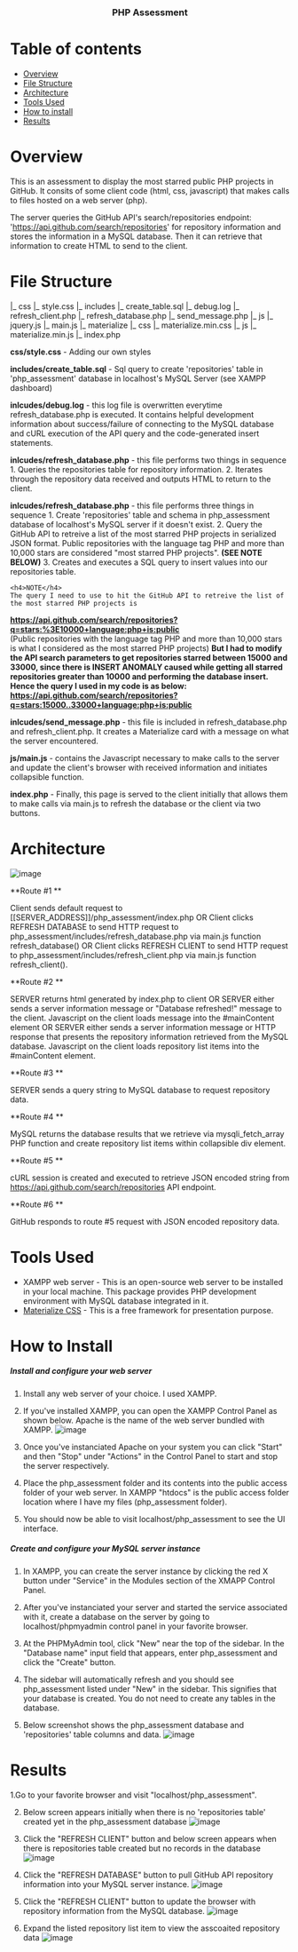 <p align="center">
  <h3 align="center">PHP Assessment</h3></p>

# Table of contents

- [Overview](#overview)
- [File Structure](#file-structure)
- [Architecture](#architecture)
- [Tools Used](#tools-used)
- [How to install](#how-to-install)
- [Results](#results)

# Overview

This is an assessment to display the most starred public PHP projects in GitHub. It consits of some client code (html, css, javascript) that makes calls to files hosted on a web server (php). 

The server queries the GitHub API's search/repositories endpoint: 'https://api.github.com/search/repositories' for repository information and stores the information in a MySQL database. Then it can retrieve that information to create HTML to send to the client.

# File Structure

|_ css
    |_ style.css
|_ includes
    |_ create_table.sql
    |_ debug.log
    |_ refresh_client.php
    |_ refresh_database.php
    |_ send_message.php
|_ js
    |_ jquery.js
    |_ main.js
|_ materialize
    |_ css
        |_ materialize.min.css
    |_ js
        |_ materialize.min.js
|_ index.php

**css/style.css** - Adding our own styles

**includes/create_table.sql** - Sql query to create 'repositories' table in 'php_assessment' database in localhost's MySQL Server (see XAMPP dashboard)

**inlcudes/debug.log** - this log file is overwritten everytime refresh_database.php is executed. It contains helpful development information about success/failure of connecting to the MySQL database and cURL execution of the API query and the code-generated insert statements.

**inlcudes/refresh_database.php** - this file performs two things in sequence
    1. Queries the repositories table for repository information.
    2. Iterates through the repository data received and outputs HTML to return to the client.

**inlcudes/refresh_database.php** - this file performs three things in sequence
    1. Create 'repositories' table and schema in php_assessment database of localhost's MySQL server if it doesn't exist.
    2. Query the GitHub API to retreive a list of the most starred PHP projects in serialized JSON format. Public repositories with the language tag PHP and more than 10,000 stars are considered "most starred PHP projects". **(SEE NOTE BELOW)**
    3. Creates and executes a SQL query to insert values into our repositories table.
    
    <h4>NOTE</h4>
    The query I need to use to hit the GitHub API to retreive the list of the most starred PHP projects is 
   **https://api.github.com/search/repositories?q=stars:%3E10000+language:php+is:public**   
(Public repositories with the language tag PHP and more than 10,000 stars is what I considered as the most starred PHP projects)
    **But I had to modify the API search parameters to get repositories starred between 15000 and 33000, since there is INSERT ANOMALY caused while getting all starred repositories greater than 10000 and performing the database insert. Hence the query I used in my code is as below: 
    https://api.github.com/search/repositories?q=stars:15000..33000+language:php+is:public**
    
**inlcudes/send_message.php** - this file is included in refresh_database.php and refresh_client.php. It creates a Materialize card with a message on what the server encountered.

**js/main.js** - contains the Javascript necessary to make calls to the server and update the client's browser with received information and initiates collapsible function.

**index.php** - Finally, this page is served to the client initially that allows them to make calls via main.js to refresh the database or the client via two buttons.

# Architecture

![image](https://user-images.githubusercontent.com/7216897/133654717-2a9486a3-2139-46e9-816a-e38fde2edb6a.png)

**Route #1 **

  Client sends default request to [[SERVER_ADDRESS]]/php_assessment/index.php
  OR
  Client clicks REFRESH DATABASE to send HTTP request to php_assessment/includes/refresh_database.php via main.js function refresh_database()
  OR
  Client clicks REFRESH CLIENT to send HTTP request to php_assessment/includes/refresh_client.php via main.js function refresh_client().
  
**Route #2 **

  SERVER returns html generated by index.php to client
  OR
  SERVER either sends a server information message or "Database refreshed!" message to the client. Javascript on the client loads message into the #mainContent element
  OR
  SERVER either sends a server information message or HTTP response that presents the repository information retrieved from the MySQL database. Javascript on the client loads repository list items into the #mainContent element.
  
**Route #3 **

  SERVER sends a query string to MySQL database to request repository data.
  
**Route #4 **

  MySQL returns the database results that we retrieve via mysqli_fetch_array PHP function and create repository list items within collapsible div element. 
  
**Route #5 **

  cURL session is created and executed to retrieve JSON encoded string from https://api.github.com/search/repositories API endpoint.
  
**Route #6 **

  GitHub responds to route #5 request with JSON encoded repository data.

# Tools Used

<ul>
  <li>XAMPP web server - This is an open-source web server to be installed in your local machine. This package provides PHP development environment with MySQL database integrated in it.</li>
  <li><a href="https://materializecss.com/" target="_blank">Materialize CSS</a> - This is a free framework for presentation purpose.</li>
</ul>

# How to Install

<h5>Install and configure your web server</h5>

1. Install any web server of your choice. I used XAMPP.

2. If you've installed XAMPP, you can open the XAMPP Control Panel as shown below. Apache is the name of the web server bundled with XAMPP.
![image](https://user-images.githubusercontent.com/7216897/133658155-27c78be9-7ad1-4558-b18f-0411cfd5a236.png)

3. Once you've instanciated Apache on your system you can click "Start" and then "Stop" under "Actions" in the Control Panel to start and stop the server respectively.

4. Place the php_assessment folder and its contents into the public access folder of your web server. In XAMPP "htdocs" is the public access folder location where I have my files (php_assessment folder).

5. You should now be able to visit localhost/php_assessment to see the UI interface.

<h5>Create and configure your MySQL server instance</h5>

1. In XAMPP, you can create the server instance by clicking the red X button under "Service" in the Modules section of the XMAPP Control Panel.

2. After you've instanciated your server and started the service associated with it, create a database on the server by going to localhost/phpmyadmin control panel in your favorite browser.

3. At the PHPMyAdmin tool, click "New" near the top of the sidebar. In the "Database name" input field that appears, enter php_assessment and click the "Create" button.

4. The sidebar will automatically refresh and you should see php_assessment listed under "New" in the sidebar. This signifies that your database is created. You do not need to create any tables in the database.

5. Below screenshot shows the php_assessment database and 'repositories' table columns and data.
![image](https://user-images.githubusercontent.com/7216897/133660863-5d18420f-2df7-406d-ab95-a7ffea1cfc7f.png)

# Results

1.Go to your favorite browser and visit "localhost/php_assessment".

2. Below screen appears initially when there is no 'repositories table' created yet in the php_assessment database
![image](https://user-images.githubusercontent.com/7216897/133661390-d20fbd1c-ad4d-4da8-93c2-dea4816ce223.png)

3. Click the "REFRESH CLIENT" button and below screen appears when there is repositories table created but no records in the database
![image](https://user-images.githubusercontent.com/7216897/133661166-5de0d394-347d-423b-b4b8-4f2e5d4291f7.png)

4. Click the "REFRESH DATABASE" button to pull GitHub API repository information into your MySQL server instance.
![image](https://user-images.githubusercontent.com/7216897/133660433-71358a16-c24e-47e0-9ef8-9aa910a351a4.png)

5. Click the "REFRESH CLIENT" button to update the browser with repository information from the MySQL database.
![image](https://user-images.githubusercontent.com/7216897/133660505-4f750753-3a6f-4158-b024-e326952a2928.png)

6. Expand the listed repository list item to view the asscoaited repository data
![image](https://user-images.githubusercontent.com/7216897/133660700-735a3316-0a91-49c1-85e1-f2bb264df379.png)





